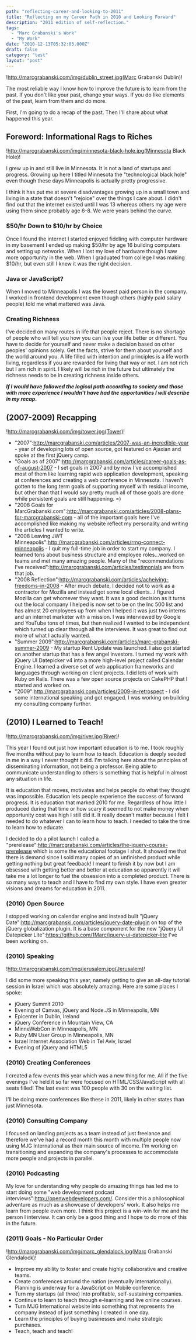 ```yaml
---
path: "reflecting-career-and-looking-to-2011"
title: "Reflecting on my Career Path in 2010 and Looking Forward"
description: "2011 edition of self-reflection."
tags: 
  - "Marc Grabanski's Work"
  - "My Work"
date: "2010-12-13T05:32:03.000Z"
draft: false
category: "test"
layout: "post"
---
```


!http://marcgrabanski.com/img/dublin_street.jpg(Marc Grabanski Dublin)!

The most reliable way I know how to improve the future is to learn from the past. If you don't like your past, change your ways. If you do like elements of the past, learn from them and do more.

First, I'm going to do a recap of the past. Then I'll share about what happened this year.

## Foreword: Informational Rags to Riches
!http://marcgrabanski.com/img/minnesota-black-hole.jpg(Minnesota Black Hole)!

I grew up in and still live in Minnesota. It is not a land of startups and progress. Growing up here I titled Minnesota the "technological black hole" even though these days Minneapolis is actually pretty progressive.

I think it has put me at severe disadvantages growing up in a small town and living in a state that doesn't "rejoice" over the things I care about. I didn't find out that the internet existed until I was 13 whereas others my age were using them since probably age 6-8. We were years behind the curve.

### $50/hr Down to $10/hr by Choice
Once I found the internet I started enjoyed fiddling with computer hardware in my basement I ended up making $50/hr by age 16 building computers and setting up networks. When I lost my love of hardware though I saw more opportunity in the web. When I graduated from college I was making $10/hr, but even still I knew it was the right decision.

### Java or JavaScript?
When I moved to Minneapolis I was the lowest paid person in the company. I worked in frontend development even though others (highly paid salary people) told me what mattered was Java.

### Creating Richness
I've decided on many routes in life that people reject. There is no shortage of people who will tell you how you can live your life better or different. You have to decide for yourself and never make a decision based on other peoples' opinions solely. Get the facts, strive for them about yourself and the world around you. A life filled with intention and principles is a life worth living, regardless if you are rewarded for living that way or not. I am not rich but I am rich in spirit. I likely will be rich in the future but ultimately the richness needs to be in creating richness inside others. 

***If I would have followed the logical path according to society and those with more experience I wouldn't have had the opportunities I will describe in my recap.***

## (2007-2009) Recapping
!http://marcgrabanski.com/img/tower.jpg(Tower)!


- "2007":http://marcgrabanski.com/articles/2007-was-an-incredible-year - year of developing lots of open source, got featured on Ajaxian and spoke at the first jQuery camp.
- "Goals as of 2007":http://marcgrabanski.com/articles/career-goals-as-of-august-2007 - I set goals in 2007 and by now I've accomplished most of them like learning rapid web application development, speaking at conferences and creating a web conference in Minnesota. I haven't gotten to the long term goals of supporting myself with residual income, but other than that I would say pretty much all of those goals are done while persistent goals are still happening. =)
- "2008 Goals for MarcGrabanski.com":http://marcgrabanski.com/articles/2008-plans-for-marcgrabanski-com - all of the important goals here I've accomplished like making my website reflect my personality and writing the articles I wanted to write.
- "2008 Leaving JWT Minneapolis":http://marcgrabanski.com/articles/rmg-connect-minneapolis - I quit my full-time job in order to start my company. I learned tons about business structure and employee roles...worked on teams and met many amazing people. Many of the "recommendations I've received":http://marcgrabanski.com/articles/testimonials are from that job.
- "2008 Reflection":http://marcgrabanski.com/articles/acheiving-freedoms-in-2008 - After much debate, I decided not to work as a contractor for Mozilla and instead got some local clients...I figured Mozilla can get whomever they want. It was a good decision as it turns out the local company I helped is now set to be on the Inc 500 list and has almost 20 employees up from when I helped it was just two interns and an internet marketer with a mission. I was interviewed by Google and YouTube tons of times, but then realized I wanted to be independent which turned up clear through all the interviews. It was great to find out more of what I actually wanted.
- "Summer 2009":http://marcgrabanski.com/articles/marc-grabanski-summer-2009 - My startup Rent Update was launched. I also got started on another startup that has a few angel investors. I turned my work with jQuery UI Datepicker v4 into a more high-level project called Calendar Engine. I learned a diverse set of web application frameworks and languages through working on client projects. I did lots of work with Ruby on Rails. There was a few open source projects on CakePHP that I started and worked on.
- "2009":http://marcgrabanski.com/articles/2009-in-retrospect - I did some international speaking and got engaged. I was working on building my consulting company further.

## (2010) I Learned to Teach!
!http://marcgrabanski.com/img/river.jpg(River)!

This year I found out just how important education is to me. I took roughly five months without pay to learn how to teach. Education is deeply seeded in me in a way I never thought it did. I'm talking here about the principles of disseminating information, not being a professor. Being able to communicate understanding to others is something that is helpful in almost any situation in life.

It is education that moves, motivates and helps people do what they thought was impossible. Education lets people experience the success of forward progress. It is education that marked 2010 for me. Regardless of how little I produced during that time or how scary it seemed to not make money when opportunity cost was high I still did it. It really doesn't matter because I felt I needed to do whatever I can to learn how to teach. I needed to take the time to learn how to educate.

I decided to do a pilot launch I called a "prerelease":http://marcgrabanski.com/articles/the-jquery-course-prerelease which is some the educational footage I shot. It showed me that there is demand since I sold many copies of an unfinished product while getting nothing but great feedback! I meant to finish it by now but I am obsessed with getting better and better at education so apparently it will take me a lot longer to fuel the obsession into a completed product. There is so many ways to teach and I have to find my own style. I have even greater visions and dreams for education in 2011.

### (2010) Open Source
I stopped working on calendar engine and instead built "jQuery Date":http://marcgrabanski.com/articles/jquery-date-plugin on top of the jQuery globalization plugin. It is a base component for the new "jQuery UI Datepicker Lite":https://github.com/1Marc/jquery-ui-datepicker-lite I've been working on.

### (2010) Speaking
!http://marcgrabanski.com/img/jerusalem.jpg(Jerusalem)!

I did some more speaking this year, namely getting to give an all-day tutorial session in Israel which was absolutely amazing. Here are some places I spoke:
- jQuery Summit 2010
- Evening of Canvas, jQuery and Node.JS in Minneapolis, MN
- Epicenter in Dublin, Ireland
- jQuery Conference in Mountain View, CA
- MinneWebCon in Minneapolis, MN
- Ruby MN User Group in Minneapolis, MN
- Israel Internet Association Web in Tel Aviv, Israel
- Evening of jQuery and HTML5

### (2010) Creating Conferences 
I created a few events this year which was a new thing for me. All if the five evenings I've held it so far were focused on HTML/CSS/JavaScript with all seats filled! The last event was 100 people with 30 on the waiting list.

I'll be doing more conferences like these in 2011, likely in other states than just Minnesota.

### (2010) Consulting Company
I focused on landing projects as a team instead of just freelance and therefore we've had a record month this month with multiple people now using MJG International as their main source of income. I'm working on transitioning and expanding the company's processes to accommodate more people and projects in parallel.

### (2010) Podcasting
My love for understanding why people do amazing things has led me to start doing some "web development podcast interviews":http://openwebdevelopers.com/. Consider this a philosophical adventure as much as a showcase of developers' work. It also helps me learn from people even more. I think this project is a win-win for me and the person I interview. It can only be a good thing and I hope to do more of this in the future.

### (2011) Goals - No Particular Order
!http://marcgrabanski.com/img/marc_glendalock.jpg(Marc Grabanski Glendalock)!

- Improve my ability to foster and create highly collaborative and creative teams.
- Create conferences around the nation (eventually internationally). Planning is underway for a JavaScript on Mobile conference.
- Turn my startups (all three) into profitable, self-sustaining companies.
- Continue to learn to teach through e-learning and live online courses.
- Turn MJG International website into something that represents the company instead of just something I created in one day.
- Learn the principles of buying businesses and make strategic purchases.
- Teach, teach and teach!